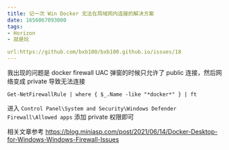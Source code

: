 ```yaml
---
title: 记一次 Win Docker 无法在局域网内连接的解决方案
date: 1656067093000
tags:
- Horizon
- 就是玩

url:https://github.com/bxb100/bxb100.github.io/issues/18
---
```

我出现的问题是 docker firewall UAC 弹窗的时候只允许了 public 连接，然后网络变成 private 导致无法连接

```shell
Get-NetFirewallRule | where { $_.Name -like "*docker*" } | ft
```

进入 `Control Panel\System and Security\Windows Defender Firewall\Allowed apps` 添加 private 权限即可

相关文章参考
https://blog.miniasp.com/post/2021/06/14/Docker-Desktop-for-Windows-Windows-Firewall-Issues